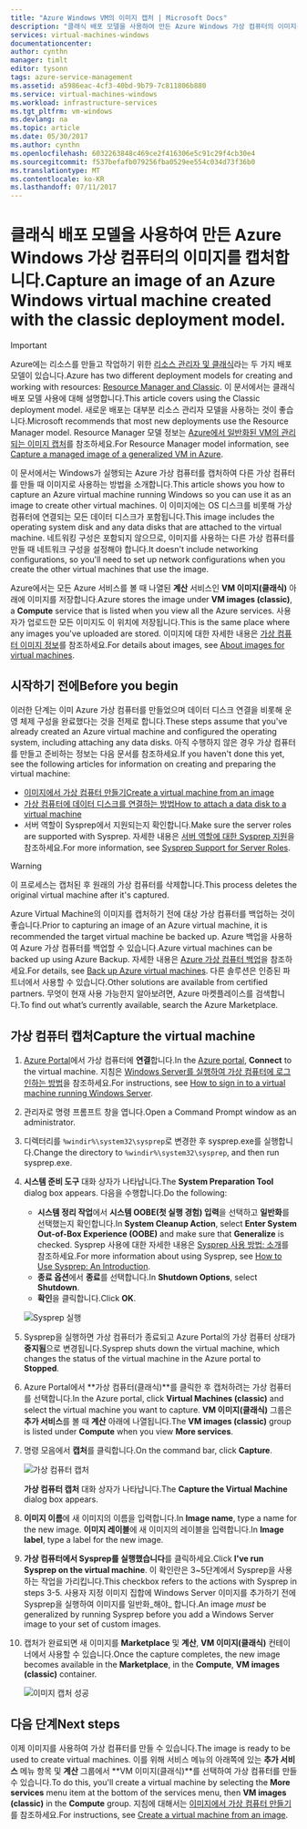 ```yaml
---
title: "Azure Windows VM의 이미지 캡처 | Microsoft Docs"
description: "클래식 배포 모델을 사용하여 만든 Azure Windows 가상 컴퓨터의 이미지를 캡처합니다."
services: virtual-machines-windows
documentationcenter: 
author: cynthn
manager: timlt
editor: tysonn
tags: azure-service-management
ms.assetid: a5986eac-4cf3-40bd-9b79-7c811806b880
ms.service: virtual-machines-windows
ms.workload: infrastructure-services
ms.tgt_pltfrm: vm-windows
ms.devlang: na
ms.topic: article
ms.date: 05/30/2017
ms.author: cynthn
ms.openlocfilehash: 6032263848c469ce2f416306e5c91c29f4cb30e4
ms.sourcegitcommit: f537befafb079256fba0529ee554c034d73f36b0
ms.translationtype: MT
ms.contentlocale: ko-KR
ms.lasthandoff: 07/11/2017
---
```

# <a name="capture-an-image-of-an-azure-windows-virtual-machine-created-with-the-classic-deployment-model"></a><span data-ttu-id="58647-103">클래식 배포 모델을 사용하여 만든 Azure Windows 가상 컴퓨터의 이미지를 캡처합니다.</span><span class="sxs-lookup"><span data-stu-id="58647-103">Capture an image of an Azure Windows virtual machine created with the classic deployment model.</span></span>
> [!IMPORTANT]
> <span data-ttu-id="58647-104">Azure에는 리소스를 만들고 작업하기 위한 [리소스 관리자 및 클래식](../../../resource-manager-deployment-model.md)라는 두 가지 배포 모델이 있습니다.</span><span class="sxs-lookup"><span data-stu-id="58647-104">Azure has two different deployment models for creating and working with resources: [Resource Manager and Classic](../../../resource-manager-deployment-model.md).</span></span> <span data-ttu-id="58647-105">이 문서에서는 클래식 배포 모델 사용에 대해 설명합니다.</span><span class="sxs-lookup"><span data-stu-id="58647-105">This article covers using the Classic deployment model.</span></span> <span data-ttu-id="58647-106">새로운 배포는 대부분 리소스 관리자 모델을 사용하는 것이 좋습니다.</span><span class="sxs-lookup"><span data-stu-id="58647-106">Microsoft recommends that most new deployments use the Resource Manager model.</span></span> <span data-ttu-id="58647-107">Resource Manager 모델 정보는 [Azure에서 일반화된 VM의 관리되는 이미지 캡처](../capture-image-resource.md)를 참조하세요.</span><span class="sxs-lookup"><span data-stu-id="58647-107">For Resource Manager model information, see [Capture a managed image of a generalized VM in Azure](../capture-image-resource.md).</span></span>

<span data-ttu-id="58647-108">이 문서에서는 Windows가 실행되는 Azure 가상 컴퓨터를 캡처하여 다른 가상 컴퓨터를 만들 때 이미지로 사용하는 방법을 소개합니다.</span><span class="sxs-lookup"><span data-stu-id="58647-108">This article shows you how to capture an Azure virtual machine running Windows so you can use it as an image to create other virtual machines.</span></span> <span data-ttu-id="58647-109">이 이미지에는 OS 디스크를 비롯해 가상 컴퓨터에 연결되는 모든 데이터 디스크가 포함됩니다.</span><span class="sxs-lookup"><span data-stu-id="58647-109">This image includes the operating system disk and any data disks that are attached to the virtual machine.</span></span> <span data-ttu-id="58647-110">네트워킹 구성은 포함되지 않으므로, 이미지를 사용하는 다른 가상 컴퓨터를 만들 때 네트워크 구성을 설정해야 합니다.</span><span class="sxs-lookup"><span data-stu-id="58647-110">It doesn't include networking configurations, so you'll need to set up network configurations when you create the other virtual machines that use the image.</span></span>

<span data-ttu-id="58647-111">Azure에서는 모든 Azure 서비스를 볼 때 나열된 **계산** 서비스인 **VM 이미지(클래식)** 아래에 이미지를 저장합니다.</span><span class="sxs-lookup"><span data-stu-id="58647-111">Azure stores the image under **VM images (classic)**, a **Compute** service that is listed when you view all the Azure services.</span></span> <span data-ttu-id="58647-112">사용자가 업로드한 모든 이미지도 이 위치에 저장됩니다.</span><span class="sxs-lookup"><span data-stu-id="58647-112">This is the same place where any images you've uploaded are stored.</span></span> <span data-ttu-id="58647-113">이미지에 대한 자세한 내용은 [가상 컴퓨터 이미지 정보](about-images.md?toc=%2fazure%2fvirtual-machines%2fWindows%2fclassic%2ftoc.json)를 참조하세요.</span><span class="sxs-lookup"><span data-stu-id="58647-113">For details about images, see [About images for virtual machines](about-images.md?toc=%2fazure%2fvirtual-machines%2fWindows%2fclassic%2ftoc.json).</span></span>

## <a name="before-you-begin"></a><span data-ttu-id="58647-114">시작하기 전에</span><span class="sxs-lookup"><span data-stu-id="58647-114">Before you begin</span></span>
<span data-ttu-id="58647-115">이러한 단계는 이미 Azure 가상 컴퓨터를 만들었으며 데이터 디스크 연결을 비롯해 운영 체제 구성을 완료했다는 것을 전제로 합니다.</span><span class="sxs-lookup"><span data-stu-id="58647-115">These steps assume that you've already created an Azure virtual machine and configured the operating system, including attaching any data disks.</span></span> <span data-ttu-id="58647-116">아직 수행하지 않은 경우 가상 컴퓨터를 만들고 준비하는 정보는 다음 문서를 참조하세요.</span><span class="sxs-lookup"><span data-stu-id="58647-116">If you haven't done this yet, see the following articles for information on creating and preparing the virtual machine:</span></span>

* [<span data-ttu-id="58647-117">이미지에서 가상 컴퓨터 만들기</span><span class="sxs-lookup"><span data-stu-id="58647-117">Create a virtual machine from an image</span></span>](createportal.md)
* [<span data-ttu-id="58647-118">가상 컴퓨터에 데이터 디스크를 연결하는 방법</span><span class="sxs-lookup"><span data-stu-id="58647-118">How to attach a data disk to a virtual machine</span></span>](attach-disk.md)
* <span data-ttu-id="58647-119">서버 역할이 Sysprep에서 지원되는지 확인합니다.</span><span class="sxs-lookup"><span data-stu-id="58647-119">Make sure the server roles are supported with Sysprep.</span></span> <span data-ttu-id="58647-120">자세한 내용은 [서버 역할에 대한 Sysprep 지원](https://msdn.microsoft.com/windows/hardware/commercialize/manufacture/desktop/sysprep-support-for-server-roles)을 참조하세요.</span><span class="sxs-lookup"><span data-stu-id="58647-120">For more information, see [Sysprep Support for Server Roles](https://msdn.microsoft.com/windows/hardware/commercialize/manufacture/desktop/sysprep-support-for-server-roles).</span></span>

> [!WARNING]
> <span data-ttu-id="58647-121">이 프로세스는 캡처된 후 원래의 가상 컴퓨터를 삭제합니다.</span><span class="sxs-lookup"><span data-stu-id="58647-121">This process deletes the original virtual machine after it's captured.</span></span>
>
>

<span data-ttu-id="58647-122">Azure Virtual Machine의 이미지를 캡처하기 전에 대상 가상 컴퓨터를 백업하는 것이 좋습니다.</span><span class="sxs-lookup"><span data-stu-id="58647-122">Prior to capturing an image of an Azure virtual machine, it is recommended the target virtual machine be backed up.</span></span> <span data-ttu-id="58647-123">Azure 백업을 사용하여 Azure 가상 컴퓨터를 백업할 수 있습니다.</span><span class="sxs-lookup"><span data-stu-id="58647-123">Azure virtual machines can be backed up using Azure Backup.</span></span> <span data-ttu-id="58647-124">자세한 내용은 [Azure 가상 컴퓨터 백업](../../../backup/backup-azure-vms.md)을 참조하세요.</span><span class="sxs-lookup"><span data-stu-id="58647-124">For details, see [Back up Azure virtual machines](../../../backup/backup-azure-vms.md).</span></span> <span data-ttu-id="58647-125">다른 솔루션은 인증된 파트너에서 사용할 수 있습니다.</span><span class="sxs-lookup"><span data-stu-id="58647-125">Other solutions are available from certified partners.</span></span> <span data-ttu-id="58647-126">무엇이 현재 사용 가능한지 알아보려면, Azure 마켓플레이스를 검색합니다.</span><span class="sxs-lookup"><span data-stu-id="58647-126">To find out what’s currently available, search the Azure Marketplace.</span></span>

## <a name="capture-the-virtual-machine"></a><span data-ttu-id="58647-127">가상 컴퓨터 캡처</span><span class="sxs-lookup"><span data-stu-id="58647-127">Capture the virtual machine</span></span>
1. <span data-ttu-id="58647-128">[Azure Portal](http://portal.azure.com)에서 가상 컴퓨터에 **연결**합니다.</span><span class="sxs-lookup"><span data-stu-id="58647-128">In the [Azure portal](http://portal.azure.com), **Connect** to the virtual machine.</span></span> <span data-ttu-id="58647-129">지침은 [Windows Server를 실행하여 가상 컴퓨터에 로그인하는 방법][How to sign in to a virtual machine running Windows Server]을 참조하세요.</span><span class="sxs-lookup"><span data-stu-id="58647-129">For instructions, see [How to sign in to a virtual machine running Windows Server][How to sign in to a virtual machine running Windows Server].</span></span>
2. <span data-ttu-id="58647-130">관리자로 명령 프롬프트 창을 엽니다.</span><span class="sxs-lookup"><span data-stu-id="58647-130">Open a Command Prompt window as an administrator.</span></span>
3. <span data-ttu-id="58647-131">디렉터리를 `%windir%\system32\sysprep`로 변경한 후 sysprep.exe를 실행합니다.</span><span class="sxs-lookup"><span data-stu-id="58647-131">Change the directory to `%windir%\system32\sysprep`, and then run sysprep.exe.</span></span>
4. <span data-ttu-id="58647-132">**시스템 준비 도구** 대화 상자가 나타납니다.</span><span class="sxs-lookup"><span data-stu-id="58647-132">The **System Preparation Tool** dialog box appears.</span></span> <span data-ttu-id="58647-133">다음을 수행합니다.</span><span class="sxs-lookup"><span data-stu-id="58647-133">Do the following:</span></span>

   * <span data-ttu-id="58647-134">**시스템 정리 작업**에서 **시스템 OOBE(첫 실행 경험) 입력**을 선택하고 **일반화**를 선택했는지 확인합니다.</span><span class="sxs-lookup"><span data-stu-id="58647-134">In **System Cleanup Action**, select **Enter System Out-of-Box Experience (OOBE)** and make sure that **Generalize** is checked.</span></span> <span data-ttu-id="58647-135">Sysprep 사용에 대한 자세한 내용은 [Sysprep 사용 방법: 소개][How to Use Sysprep: An Introduction]를 참조하세요.</span><span class="sxs-lookup"><span data-stu-id="58647-135">For more information about using Sysprep, see [How to Use Sysprep: An Introduction][How to Use Sysprep: An Introduction].</span></span>
   * <span data-ttu-id="58647-136">**종료 옵션**에서 **종료**를 선택합니다.</span><span class="sxs-lookup"><span data-stu-id="58647-136">In **Shutdown Options**, select **Shutdown**.</span></span>
   * <span data-ttu-id="58647-137">**확인**을 클릭합니다.</span><span class="sxs-lookup"><span data-stu-id="58647-137">Click **OK**.</span></span>

   ![Sysprep 실행](./media/capture-image/SysprepGeneral.png)
5. <span data-ttu-id="58647-139">Sysprep을 실행하면 가상 컴퓨터가 종료되고 Azure Portal의 가상 컴퓨터 상태가 **중지됨**으로 변경됩니다.</span><span class="sxs-lookup"><span data-stu-id="58647-139">Sysprep shuts down the virtual machine, which changes the status of the virtual machine in the Azure portal to **Stopped**.</span></span>
6. <span data-ttu-id="58647-140">Azure Portal에서 **가상 컴퓨터(클래식)**를 클릭한 후 캡처하려는 가상 컴퓨터를 선택합니다.</span><span class="sxs-lookup"><span data-stu-id="58647-140">In the Azure portal, click **Virtual Machines (classic)** and select the virtual machine you want to capture.</span></span> <span data-ttu-id="58647-141">**VM 이미지(클래식)** 그룹은 **추가 서비스**를 볼 때 **계산** 아래에 나열됩니다.</span><span class="sxs-lookup"><span data-stu-id="58647-141">The **VM images (classic)** group is listed under **Compute** when you view **More services**.</span></span>

7. <span data-ttu-id="58647-142">명령 모음에서 **캡처**를 클릭합니다.</span><span class="sxs-lookup"><span data-stu-id="58647-142">On the command bar, click **Capture**.</span></span>

   ![가상 컴퓨터 캡처](./media/capture-image/CaptureVM.png)

   <span data-ttu-id="58647-144">**가상 컴퓨터 캡처** 대화 상자가 나타납니다.</span><span class="sxs-lookup"><span data-stu-id="58647-144">The **Capture the Virtual Machine** dialog box appears.</span></span>

8. <span data-ttu-id="58647-145">**이미지 이름**에 새 이미지의 이름을 입력합니다.</span><span class="sxs-lookup"><span data-stu-id="58647-145">In **Image name**, type a name for the new image.</span></span> <span data-ttu-id="58647-146">**이미지 레이블**에 새 이미지의 레이블을 입력합니다.</span><span class="sxs-lookup"><span data-stu-id="58647-146">In **Image label**, type a label for the new image.</span></span>

9. <span data-ttu-id="58647-147">**가상 컴퓨터에서 Sysprep를 실행했습니다**를 클릭하세요.</span><span class="sxs-lookup"><span data-stu-id="58647-147">Click **I've run Sysprep on the virtual machine**.</span></span> <span data-ttu-id="58647-148">이 확인란은 3~5단계에서 Sysprep을 사용하는 작업을 가리킵니다.</span><span class="sxs-lookup"><span data-stu-id="58647-148">This checkbox refers to the actions with Sysprep in steps 3-5.</span></span> <span data-ttu-id="58647-149">사용자 지정 이미지 집합에 Windows Server 이미지를 추가하기 전에 Sysprep을 실행하여 이미지를 일반화_해야_ 합니다.</span><span class="sxs-lookup"><span data-stu-id="58647-149">An image _must_ be generalized by running Sysprep before you add a Windows Server image to your set of custom images.</span></span>

10. <span data-ttu-id="58647-150">캡처가 완료되면 새 이미지를 **Marketplace** 및 **계산**, **VM 이미지(클래식)** 컨테이너에서 사용할 수 있습니다.</span><span class="sxs-lookup"><span data-stu-id="58647-150">Once the capture completes, the new image becomes available in the **Marketplace**, in the **Compute**, **VM images (classic)** container.</span></span>

    ![이미지 캡처 성공](./media/capture-image/VMCapturedImageAvailable.png)

## <a name="next-steps"></a><span data-ttu-id="58647-152">다음 단계</span><span class="sxs-lookup"><span data-stu-id="58647-152">Next steps</span></span>
<span data-ttu-id="58647-153">이제 이미지를 사용하여 가상 컴퓨터를 만들 수 있습니다.</span><span class="sxs-lookup"><span data-stu-id="58647-153">The image is ready to be used to create virtual machines.</span></span> <span data-ttu-id="58647-154">이를 위해 서비스 메뉴의 아래쪽에 있는 **추가 서비스** 메뉴 항목 및 **계산** 그룹에서 **VM 이미지(클래식)**를 선택하여 가상 컴퓨터를 만들 수 있습니다.</span><span class="sxs-lookup"><span data-stu-id="58647-154">To do this, you'll create a virtual machine by selecting the **More services** menu item at the bottom of the services menu, then **VM images (classic)** in the **Compute** group.</span></span> <span data-ttu-id="58647-155">지침에 대해서는 [이미지에서 가상 컴퓨터 만들기](createportal.md)를 참조하세요.</span><span class="sxs-lookup"><span data-stu-id="58647-155">For instructions, see [Create a virtual machine from an image](createportal.md).</span></span>

[How to sign in to a virtual machine running Windows Server]:connect-logon.md
[How to Use Sysprep: An Introduction]: http://technet.microsoft.com/library/bb457073.aspx
[Run Sysprep.exe]: ./media/virtual-machines-capture-image-windows-server/SysprepCommand.png
[Enter Sysprep.exe options]: ./media/capture-image/SysprepGeneral.png
[The virtual machine is stopped]: ./media/virtual-machines-capture-image-windows-server/SysprepStopped.png
[Capture an image of the virtual machine]: ./media/capture-image/CaptureVM.png
[Enter the image name]: ./media/virtual-machines-capture-image-windows-server/Capture.png
[Image capture successful]: ./media/virtual-machines-capture-image-windows-server/CaptureSuccess.png
[Use the captured image]: ./media/virtual-machines-capture-image-windows-server/MyImagesWindows.png
